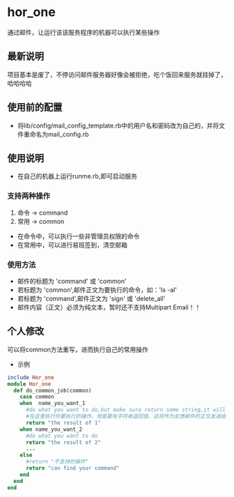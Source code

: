 # hor_one
通过邮件，让运行该该服务程序的机器可以执行某些操作
## 最新说明
项目基本是废了，不停访问邮件服务器好像会被拒绝，吃个饭回来服务就挂掉了，哈哈哈哈
## 使用前的配置
- 将lib/config/mail_config_template.rb中的用户名和密码改为自己的，并将文件重命名为mail_config.rb
## 使用说明
- 在自己的机器上运行runme.rb,即可启动服务
### 支持两种操作
1. 命令 -> command
2. 常用 -> common
- 在命令中，可以执行一些非管理员权限的命令
- 在常用中，可以进行易班签到，清空邮箱
### 使用方法
- 邮件的标题为 'command' 或 'common'
- 若标题为 'common',邮件正文为要执行的命令，如：'ls -al'
- 若标题为 'command',邮件正文为 'sign' 或 'delete_all'
- 邮件内容（正文）必须为纯文本，暂时还不支持Multipart Email！！
## 个人修改
可以将common方法重写，进而执行自己的常用操作
- 示例
```ruby
include Hor_one
module Hor_one
  def do_common_job(common)
    case common
    when  name_you_want_1
      #do what you want to do,but make sure return some string,it will feedback to you
      #在这里执行你要执行的操作，但是要有字符串返回值，这将作为反馈邮件的正文发送给您
      return "the result of 1"
    when name_you_want_2
      #do what you want to do
      return "the result of 2"
      ...
    else
      #return "不支持的操作"
      return "can find your command"
    end
  end
end
  ```
